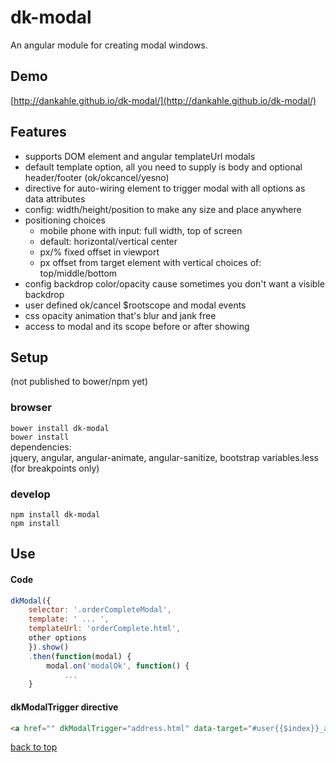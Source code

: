 # dk-modal

An angular module for creating modal windows. 

## Demo  
[http://dankahle.github.io/dk-modal/](http://dankahle.github.io/dk-modal/)  

## Features
* supports DOM element and angular templateUrl modals
* default template option, all you need to supply is body and  optional header/footer (ok/okcancel/yesno)
* directive for auto-wiring element to trigger modal with all options as data attributes
* config: width/height/position to make any size and place anywhere
* positioning choices
  * mobile phone with input: full width, top of screen
  * default: horizontal/vertical center
  * px/% fixed offset in viewport
  * px offset from target element with vertical choices of: top/middle/bottom
* config backdrop color/opacity cause sometimes you don't want a visible backdrop
* user defined ok/cancel $rootscope and modal events
* css opacity animation that's blur and jank free
* access to modal and its scope before or after showing

## Setup  
(not published to bower/npm yet)

### browser
`bower install dk-modal`  
`bower install`  
dependencies:  
jquery, angular, angular-animate, angular-sanitize, bootstrap variables.less (for breakpoints only)  

### develop
`npm install dk-modal`  
`npm install`
  
## Use
#### Code
```js
dkModal({
	selector: '.orderCompleteModal',
	template: ' ... ',
	templateUrl: 'orderComplete.html',
	other options
	}).show()
	.then(function(modal) {
		modal.on('modalOk', function() {
			...
	}
````
#### dkModalTrigger directive
```html
<a href="" dkModalTrigger="address.html" data-target="#user{{$index}}_address">edit</a>
```
  
  
  

[back to top](#dk-modal)





